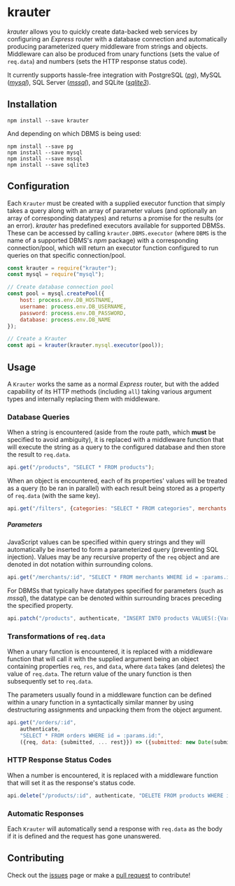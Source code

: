 # krauter
*krauter* allows you to quickly create data-backed web services by configuring an *Express* router with a database connection and automatically producing parameterized query middleware from strings and objects. Middleware can also be produced from unary functions (sets the value of `req.data`) and numbers (sets the HTTP response status code). 

It currently supports hassle-free integration with PostgreSQL ([*pg*](https://github.com/brianc/node-postgres)), MySQL ([*mysql*](https://github.com/mysqljs/mysql)), SQL Server ([*mssql*](https://github.com/tediousjs/node-mssql)), and SQLite ([*sqlite3*](https://github.com/mapbox/node-sqlite3)).

## Installation

```shell
npm install --save krauter
```

And depending on which DBMS is being used: 

```shell
npm install --save pg
npm install --save mysql
npm install --save mssql
npm install --save sqlite3
```

## Configuration

Each `Krauter` must be created with a supplied executor function that simply takes a query along with an array of parameter values (and optionally an array of corresponding datatypes) and returns a promise for the results (or an error). *krauter* has predefined executors available for supported DBMSs. These can be accessed by calling `krauter.DBMS.executor` (where `DBMS` is the name of a supported DBMS's *npm* package) with a corresponding connection/pool, which will return an executor function configured to run queries on that specific connection/pool.

```javascript
const krauter = require("krauter");
const mysql = require("mysql");

// Create database connection pool
const pool = mysql.createPool({
	host: process.env.DB_HOSTNAME,
	username: process.env.DB_USERNAME,
	password: process.env.DB_PASSWORD,
	database: process.env.DB_NAME
});

// Create a Krauter
const api = krauter(krauter.mysql.executor(pool));
```

## Usage

A `Krauter` works the same as a normal *Express* router, but with the added capability of its HTTP methods (including `all`) taking various argument types and internally replacing them with middleware. 

### Database Queries

When a string is encountered (aside from the route path, which **must** be specified to avoid ambiguity), it is replaced with a middleware function that will execute the string as a query to the configured database and then store the result to `req.data`. 

```javascript
api.get("/products", "SELECT * FROM products");
```

When an object is encountered, each of its properties' values will be treated as a query (to be ran in parallel) with each result being stored as a property of `req.data` (with the same key). 

```javascript
api.get("/filters", {categories: "SELECT * FROM categories", merchants: "SELECT * FROM merchants"});
```

##### Parameters

JavaScript values can be specified within query strings and they will automatically be inserted to form a parameterized query (preventing SQL injection). Values may be any recursive property of the `req` object and are denoted in dot notation within surrounding colons.

```javascript
api.get("/merchants/:id", "SELECT * FROM merchants WHERE id = :params.id:");
```

For DBMSs that typically have datatypes specified for parameters (such as *mssql*), the datatype can be denoted within surrounding braces preceding the specified property. 

```javascript
api.patch("/products", authenticate, "INSERT INTO products VALUES(:{VarChar(45)}body.name:, :{Int}body.merchantId:)"); 
```

### Transformations of `req.data`

When a unary function is encountered, it is replaced with a middleware function that will call it with the supplied argument being an object containing properties `req`, `res`, and `data`, where `data` takes (and deletes) the value of 
`req.data`. The return value of the unary function is then subsequently set to `req.data`. 

The parameters usually found in a middleware function can be defined within a unary function in a syntactically similar manner by using destructuring assignments and unpacking them from the object argument.

```javascript
api.get("/orders/:id", 
	authenticate, 
	"SELECT * FROM orders WHERE id = :params.id:", 
	({req, data: {submitted, ... rest}}) => ({submitted: new Date(submitted).toLocaleString(req.user.language, {timeZone: req.user.timeZone}), ... rest}));
```

### HTTP Response Status Codes

When a number is encountered, it is replaced with a middleware function that will set it as the response's status code.

```javascript
api.delete("/products/:id", authenticate, "DELETE FROM products WHERE id = :params.id:", 204);
```

### Automatic Responses

Each `Krauter` will automatically send a response with `req.data` as the body if it is defined and the request has gone unanswered.

## Contributing
Check out the [issues](https://github.com/brandon-d-mckay/krauter/issues) page or make a [pull request](https://github.com/brandon-d-mckay/krauter/pulls) to contribute!

